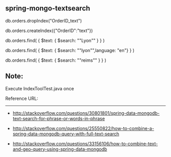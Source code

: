 spring-mongo-textsearch
------------------------
db.orders.dropIndex("OrderID_text") 

db.orders.createIndex({"OrderID":"text"})

db.orders.find( { $text: { $search: "\"Lyon\"" } } )

db.orders.find( { $text: { $search: "\"lyon\"",language: "en"} } )

db.orders.find( { $text: { $search: "\"reims\"" } } )


Note:
------
Execute IndexToolTest.java once

Reference URL:
****************

-  http://stackoverflow.com/questions/30801801/spring-data-mongodb-text-search-for-phrase-or-words-in-phrase

- http://stackoverflow.com/questions/25550822/how-to-combine-a-spring-data-mongodb-query-with-full-text-search

- http://stackoverflow.com/questions/33156106/how-to-combine-text-and-geo-query-using-spring-data-mongodb